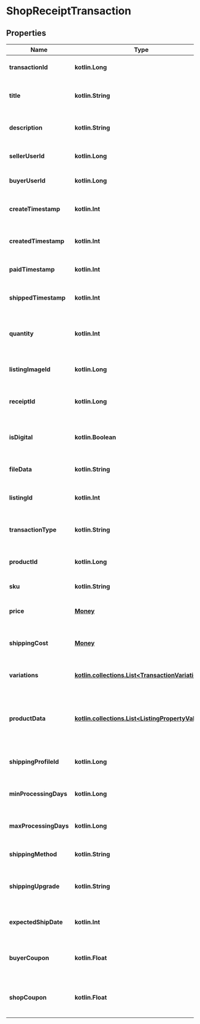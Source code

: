 
# ShopReceiptTransaction

## Properties
| Name | Type | Description | Notes |
| ------------ | ------------- | ------------- | ------------- |
| **transactionId** | **kotlin.Long** | The unique numeric ID for a transaction. |  [optional] |
| **title** | **kotlin.String** | The title string of the [listing](/documentation/reference#tag/ShopListing) purchased in this transaction. |  [optional] |
| **description** | **kotlin.String** | The description string of the [listing](/documentation/reference#tag/ShopListing) purchased in this transaction. |  [optional] |
| **sellerUserId** | **kotlin.Long** | The numeric user ID for the seller in this transaction. |  [optional] |
| **buyerUserId** | **kotlin.Long** | The numeric user ID for the buyer in this transaction. |  [optional] |
| **createTimestamp** | **kotlin.Int** | The transaction&#39;s creation date and time, in epoch seconds. |  [optional] |
| **createdTimestamp** | **kotlin.Int** | The transaction&#39;s creation date and time, in epoch seconds. |  [optional] |
| **paidTimestamp** | **kotlin.Int** | The transaction&#39;s paid date and time, in epoch seconds. |  [optional] |
| **shippedTimestamp** | **kotlin.Int** | The transaction&#39;s shipping date and time, in epoch seconds. |  [optional] |
| **quantity** | **kotlin.Int** | The numeric quantity of products purchased in this transaction. |  [optional] |
| **listingImageId** | **kotlin.Long** | The numeric ID of the primary [listing image](/documentation/reference#tag/ShopListing-Image) for this transaction. |  [optional] |
| **receiptId** | **kotlin.Long** | The numeric ID for the [receipt](/documentation/reference#tag/Shop-Receipt) associated to this transaction. |  [optional] |
| **isDigital** | **kotlin.Boolean** | When true, the transaction recorded the purchase of a digital listing. |  [optional] |
| **fileData** | **kotlin.String** | A string describing the files purchased in this transaction. |  [optional] |
| **listingId** | **kotlin.Int** | The numeric ID for the [listing](/documentation/reference#tag/ShopListing) associated to this transaction. |  [optional] |
| **transactionType** | **kotlin.String** | The type string for the transaction, usually \&quot;listing\&quot;. |  [optional] |
| **productId** | **kotlin.Long** | The numeric ID for a specific [product](/documentation/reference#tag/ShopListing-Product) purchased from a listing. |  [optional] |
| **sku** | **kotlin.String** | The SKU string for the product |  [optional] |
| **price** | [**Money**](Money.md) | A money object representing the price recorded the transaction. |  [optional] |
| **shippingCost** | [**Money**](Money.md) | A money object representing the shipping cost for this transaction. |  [optional] |
| **variations** | [**kotlin.collections.List&lt;TransactionVariations&gt;**](TransactionVariations.md) | Array of variations and personalizations the buyer chose. |  [optional] |
| **productData** | [**kotlin.collections.List&lt;ListingPropertyValue&gt;**](ListingPropertyValue.md) | A list of property value entries for this product. Note: parenthesis characters (&#x60;(&#x60; and &#x60;)&#x60;) are not allowed. |  [optional] |
| **shippingProfileId** | **kotlin.Long** | The ID of the shipping profile selected for this listing. |  [optional] |
| **minProcessingDays** | **kotlin.Long** | The minimum number of days for processing the listing. |  [optional] |
| **maxProcessingDays** | **kotlin.Long** | The maximum number of days for processing the listing. |  [optional] |
| **shippingMethod** | **kotlin.String** | Name of the selected shipping method. |  [optional] |
| **shippingUpgrade** | **kotlin.String** | The name of the shipping upgrade selected for this listing. Default value is null. |  [optional] |
| **expectedShipDate** | **kotlin.Int** | The date &amp; time of the expected ship date, in epoch seconds. |  [optional] |
| **buyerCoupon** | **kotlin.Float** | The amount of the buyer coupon that was discounted in the shop&#39;s currency. |  [optional] |
| **shopCoupon** | **kotlin.Float** | The amount of the shop coupon that was discounted in the shop&#39;s currency. |  [optional] |



